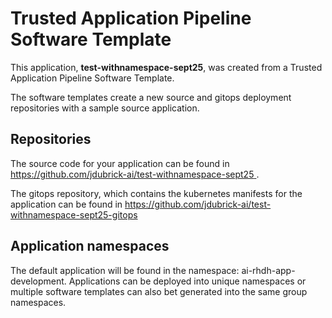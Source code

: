 # Trusted Application Pipeline Software Template

This application, **test-withnamespace-sept25**, was created from a Trusted Application Pipeline Software Template.

The software templates create a new source and gitops deployment repositories with a sample source application. 

## Repositories

The source code for your application can be found in [https://github.com/jdubrick-ai/test-withnamespace-sept25 ](https://github.com/jdubrick-ai/test-withnamespace-sept25 ).
 
The gitops repository, which contains the kubernetes manifests for the application can be found in 
[https://github.com/jdubrick-ai/test-withnamespace-sept25-gitops ](https://github.com/jdubrick-ai/test-withnamespace-sept25-gitops ) 

## Application namespaces 

The default application will be found in the namespace: ai-rhdh-app-development. Applications can be deployed into unique namespaces or multiple software templates can also bet generated into the same group namespaces.  